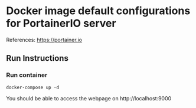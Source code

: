 Docker image default configurations for PortainerIO server
================================

References: https://portainer.io

## Run Instructions

### Run container

    docker-compose up -d

You should be able to access the webpage on http://localhost:9000

